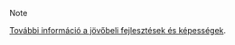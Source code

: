 > [!NOTE]
> [További információ a jövőbeli fejlesztések és képességek](https://aka.ms/hdinsightnew).
